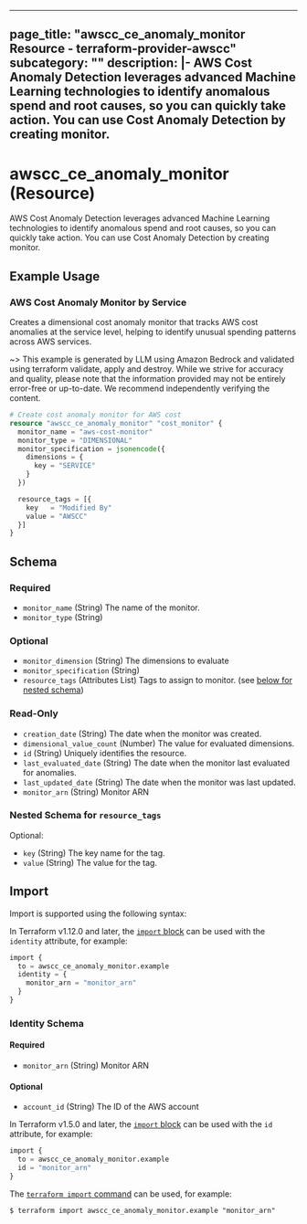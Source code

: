 
---
page_title: "awscc_ce_anomaly_monitor Resource - terraform-provider-awscc"
subcategory: ""
description: |-
  AWS Cost Anomaly Detection leverages advanced Machine Learning technologies to identify anomalous spend and root causes, so you can quickly take action. You can use Cost Anomaly Detection by creating monitor.
---

# awscc_ce_anomaly_monitor (Resource)

AWS Cost Anomaly Detection leverages advanced Machine Learning technologies to identify anomalous spend and root causes, so you can quickly take action. You can use Cost Anomaly Detection by creating monitor.

## Example Usage

### AWS Cost Anomaly Monitor by Service

Creates a dimensional cost anomaly monitor that tracks AWS cost anomalies at the service level, helping to identify unusual spending patterns across AWS services.

~> This example is generated by LLM using Amazon Bedrock and validated using terraform validate, apply and destroy. While we strive for accuracy and quality, please note that the information provided may not be entirely error-free or up-to-date. We recommend independently verifying the content.

```terraform
# Create cost anomaly monitor for AWS cost
resource "awscc_ce_anomaly_monitor" "cost_monitor" {
  monitor_name = "aws-cost-monitor"
  monitor_type = "DIMENSIONAL"
  monitor_specification = jsonencode({
    dimensions = {
      key = "SERVICE"
    }
  })

  resource_tags = [{
    key   = "Modified By"
    value = "AWSCC"
  }]
}
```

<!-- schema generated by tfplugindocs -->
## Schema

### Required

- `monitor_name` (String) The name of the monitor.
- `monitor_type` (String)

### Optional

- `monitor_dimension` (String) The dimensions to evaluate
- `monitor_specification` (String)
- `resource_tags` (Attributes List) Tags to assign to monitor. (see [below for nested schema](#nestedatt--resource_tags))

### Read-Only

- `creation_date` (String) The date when the monitor was created.
- `dimensional_value_count` (Number) The value for evaluated dimensions.
- `id` (String) Uniquely identifies the resource.
- `last_evaluated_date` (String) The date when the monitor last evaluated for anomalies.
- `last_updated_date` (String) The date when the monitor was last updated.
- `monitor_arn` (String) Monitor ARN

<a id="nestedatt--resource_tags"></a>
### Nested Schema for `resource_tags`

Optional:

- `key` (String) The key name for the tag.
- `value` (String) The value for the tag.

## Import

Import is supported using the following syntax:

In Terraform v1.12.0 and later, the [`import` block](https://developer.hashicorp.com/terraform/language/import) can be used with the `identity` attribute, for example:

```terraform
import {
  to = awscc_ce_anomaly_monitor.example
  identity = {
    monitor_arn = "monitor_arn"
  }
}
```

<!-- schema generated by tfplugindocs -->
### Identity Schema

#### Required

- `monitor_arn` (String) Monitor ARN

#### Optional

- `account_id` (String) The ID of the AWS account

In Terraform v1.5.0 and later, the [`import` block](https://developer.hashicorp.com/terraform/language/import) can be used with the `id` attribute, for example:

```terraform
import {
  to = awscc_ce_anomaly_monitor.example
  id = "monitor_arn"
}
```

The [`terraform import` command](https://developer.hashicorp.com/terraform/cli/commands/import) can be used, for example:

```shell
$ terraform import awscc_ce_anomaly_monitor.example "monitor_arn"
```
